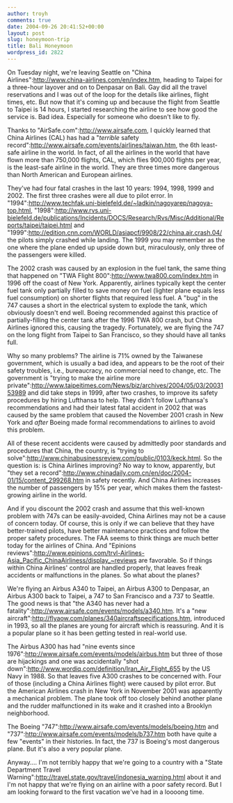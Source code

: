 ```yaml
---
author: troyh
comments: true
date: 2004-09-26 20:41:52+00:00
layout: post
slug: honeymoon-trip
title: Bali Honeymoon
wordpress_id: 2822
---
```


On Tuesday night, we're leaving Seattle on "China Airlines":http://www.china-airlines.com/en/index.htm, heading to Taipei for a three-hour layover and on to Denpasar on Bali. Gay did all the travel reservations and I was out of the loop for the details like airlines, flight times, etc. But now that it's coming up and because the flight from Seattle to Taipei is 14 hours, I started researching the airline to see how good the service is. Bad idea. Especially for someone who doesn't like to fly.

Thanks to "AirSafe.com":http://www.airsafe.com, I quickly learned that China Airlines (CAL) has had a "_terrible_ safety record":http://www.airsafe.com/events/airlines/taiwan.htm, the 6th least-safe airline in the world. In fact, of all the airlines in the world that have flown more than 750,000 flights, CAL, which flies 900,000 flights per year, is the least-safe airline in the world. They are three times more dangerous than North American and European airlines.

They've had four fatal crashes in the last 10 years: 1994, 1998, 1999 and 2002. The first three crashes were all due to pilot error. In "1994":http://www.techfak.uni-bielefeld.de/~ladkin/nagoyarep/nagoya-top.html, "1998":http://www.rvs.uni-bielefeld.de/publications/Incidents/DOCS/Research/Rvs/Misc/Additional/Reports/taipei/taipei.html and "1999":http://edition.cnn.com/WORLD/asiapcf/9908/22/china.air.crash.04/ the pilots simply crashed while landing. The 1999 you may remember as the one where the plane ended up upside down but, miraculously, only three of the passengers were killed.

The 2002 crash was caused by an explosion in the fuel tank, the same thing that happened on "TWA Flight 800":http://www.twa800.com/index.htm in 1996 off the coast of New York. Apparently, airlines typically kept the center fuel tank only partially filled to save money on fuel (lighter plane equals less fuel consumption) on shorter flights that required less fuel. A "bug" in the 747 causes a short in the electrical system to explode the tank, which obviously doesn't end well. Boeing recommended against this practice of partially-filling the center tank after the 1996 TWA 800 crash, but China Airlines ignored this, causing the tragedy. Fortunately, we are flying the 747 on the long flight from Taipei to San Francisco, so they should have all tanks full.

Why so many problems? The airline is 71% owned by the Taiwanese government, which is usually a bad idea, and appears to be the root of their safety troubles, i.e., bureaucracy, no commercial need to change, etc. The government is "trying to make the airline more private":http://www.taipeitimes.com/News/biz/archives/2004/05/03/2003153989 and did take steps in 1999, after two crashes, to improve its safety procedures by hiring Lufthansa to help. They didn't follow Lufthansa's recommendations and had their latest fatal accident in 2002 that was caused by the same problem that caused the November 2001 crash in New York and _after_ Boeing made formal recommendations to airlines to avoid this problem.

All of these recent accidents were caused by admittedly poor standards and procedures that China, the country, is "trying to solve":http://www.chinabusinessreview.com/public/0103/keck.html. So the question is: is China Airlines improving? No way to know, apparently, but "they set a record":http://www.chinadaily.com.cn/en/doc/2004-01/15/content_299268.htm in safety recently. And China Airlines increases the number of passengers by 15% per year, which makes them the fastest-growing airline in the world.

And if you discount the 2002 crash and assume that this well-known problem with 747s can be easily-avoided, China Airlines may not be a cause of concern today. Of course, this is only if we can believe that they have better-trained pilots, have better maintenance practices and follow the proper safety procedures. The FAA seems to think things are much better today for the airlines of China. And "Epinions reviews":http://www.epinions.com/trvl-Airlines-Asia_Pacific_ChinaAirliness/display_~reviews are favorable. So if things within China Airlines' control are handled properly, that leaves freak accidents or malfunctions in the planes. So what about the planes?

We're flying an Airbus A340 to Taipei, an Airbus A300 to Denpasar, an Airbus A300 back to Taipei, a 747 to San Francisco and a 737 to Seattle. The good news is that "the A340 has never had a fatality":http://www.airsafe.com/events/models/a340.htm. It's a "new aircraft":http://flyaow.com/planes/340aircraftspecifications.htm, introduced in 1993, so all the planes are young for aircraft which is reassuring. And it is a popular plane so it has been getting tested in real-world use.

The Airbus A300 has had "nine events since 1976":http://www.airsafe.com/events/models/airbus.htm but three of those are hijackings and one was accidentally "shot down":http://www.wordiq.com/definition/Iran_Air_Flight_655  by the US Navy in 1988. So that leaves five A300 crashes to be concerned with. Four of those (including a China Airlines flight) were caused by pilot error. But the American Airlines crash in New York in November 2001 was apparently a mechanical problem. The plane took off too closely behind another plane and the rudder malfunctioned in its wake and it crashed into a Brooklyn neighborhood.

The Boeing "747":http://www.airsafe.com/events/models/boeing.htm and "737":http://www.airsafe.com/events/models/b737.htm both have quite a few "events" in their histories. In fact, the 737 is Boeing's most dangerous plane. But it's also a very popular plane.

Anyway.... I'm not terribly happy that we're going to a country with a "State Department Travel Warning":http://travel.state.gov/travel/indonesia_warning.html about it and I'm not happy that we're flying on an airline with a poor safety record. But I am looking forward to the first vacation we've had in a loooong time.
